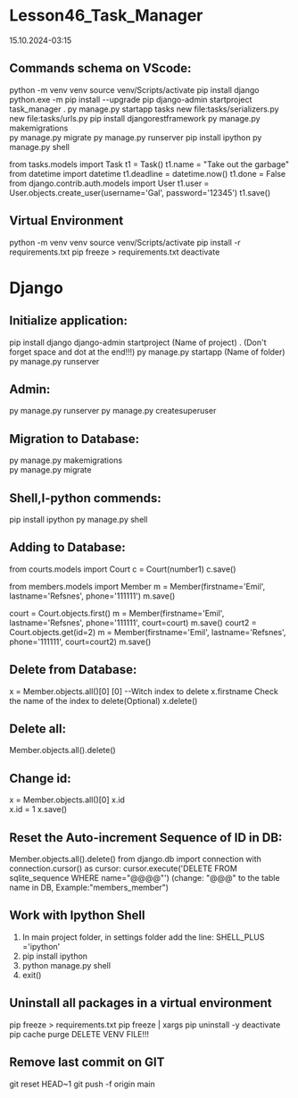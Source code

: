 # Lesson46_Task_Manager

15.10.2024-03:15

## Commands schema on VScode:
python -m venv venv
source venv/Scripts/activate
pip install django
python.exe -m pip install --upgrade pip
django-admin startproject task_manager .
py manage.py startapp tasks
new file:tasks/serializers.py
new file:tasks/urls.py
pip install djangorestframework
py manage.py makemigrations  
py manage.py migrate
py manage.py runserver
pip install ipython
py manage.py shell

from tasks.models import Task
t1 = Task()
t1.name = "Take out the garbage"
from datetime import datetime
t1.deadline = datetime.now()
t1.done  = False
from django.contrib.auth.models import User
t1.user = User.objects.create_user(username='Gal', password='12345')
t1.save()

## Virtual Environment
python -m venv venv
source venv/Scripts/activate
pip install -r requirements.txt
pip freeze > requirements.txt
deactivate

# Django
## Initialize application:
pip install django
django-admin startproject (Name of project)  .  (Don't forget space and dot at the end!!!)
py manage.py startapp (Name of folder)
py manage.py runserver

## Admin:
py manage.py runserver
py manage.py createsuperuser

## Migration to Database:
py manage.py makemigrations  
py manage.py migrate

## Shell,I-python commends:
pip install ipython
py manage.py shell

## Adding to Database:
from courts.models import Court
c = Court(number1)
c.save()

from members.models import Member
m = Member(firstname='Emil', lastname='Refsnes', phone='111111')
m.save()

court = Court.objects.first()
m = Member(firstname='Emil', lastname='Refsnes', phone='111111', court=court)
m.save()
court2 = Court.objects.get(id=2)
m = Member(firstname='Emil', lastname='Refsnes', phone='111111', court=court2)
m.save()

## Delete from Database:
x = Member.objects.all()[0]       [0] --Witch index to delete
x.firstname                       Check the name of the index to delete(Optional)
x.delete()

## Delete all:
Member.objects.all().delete()

## Change id:
x = Member.objects.all()[0]
x.id                         
x.id = 1 
x.save()

## Reset the Auto-increment Sequence of ID in DB:
Member.objects.all().delete()
from django.db import connection
with connection.cursor() as cursor:
    cursor.execute('DELETE FROM sqlite_sequence WHERE name="@@@@"')     (change: "@@@" to the table name in DB, Example:"members_member") 

## Work with Ipython Shell
1. In main project folder, in settings folder add the line: SHELL_PLUS ='ipython'
2. pip install ipython
3. python manage.py shell
4. exit()

## Uninstall all packages in a virtual environment
pip freeze > requirements.txt
pip freeze | xargs pip uninstall -y
deactivate
pip cache purge
DELETE VENV FILE!!!

## Remove last commit on GIT
git reset HEAD~1
git push -f origin main